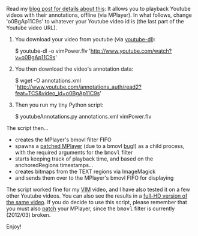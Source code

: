 Read my [blog post for details about this](http://ttsiodras.github.com/youtube.html): It allows you to playback Youtube videos with their annotations, offline
(via MPlayer). In what follows, change 'o0BgAp11C9s' to whatever your
Youtube video id is (the last part of the Youtube video URL).

1. You download your video from youtube (via [youtube-dl](http://rg3.github.com/youtube-dl/)):

    $ youtube-dl -o vimPower.flv 'http://www.youtube.com/watch?v=o0BgAp11C9s'

2. You then download the video's annotation data:

    $ wget -O annotations.xml 'http://www.youtube.com/annotations_auth/read2?feat=TCS&video_id=o0BgAp11C9s'

3. Then you run my tiny Python script:

    $ youtubeAnnotations.py annotations.xml vimPower.flv

The script then...

* creates the MPlayer's bmovl filter FIFO
* spawns a [patched MPlayer](http://ttsiodras.github.com/patch.bmovl.gz) (due to a bmovl [bug](http://lists.mplayerhq.hu/pipermail/mplayer-users/2012-March/084269.html)!) as a child process, with the required arguments for the <tt>bmovl</tt> filter
* starts keeping track of playback time, and based on the anchoredRegions timestamps...
* creates bitmaps from the TEXT regions via ImageMagick
* and sends them over to the MPlayer's bmovl FIFO for displaying

The script worked fine for my [VIM](http://ttsiodras.github.com/myvim.html#vimeovim) video, and I have also tested it on a few other Youtube videos. You can also see the results in a [full-HD version of the same video](http://www.mediafire.com/file/ge1imhbivswsixr/Vim.C.and.C++.flv). If you do decide to use this script, please remember that you must also [patch](http://ttsiodras.github.com/patch.bmovl.gz) your MPlayer, since the <tt>bmovl</tt> filter is currently (2012/03) broken.

Enjoy!

